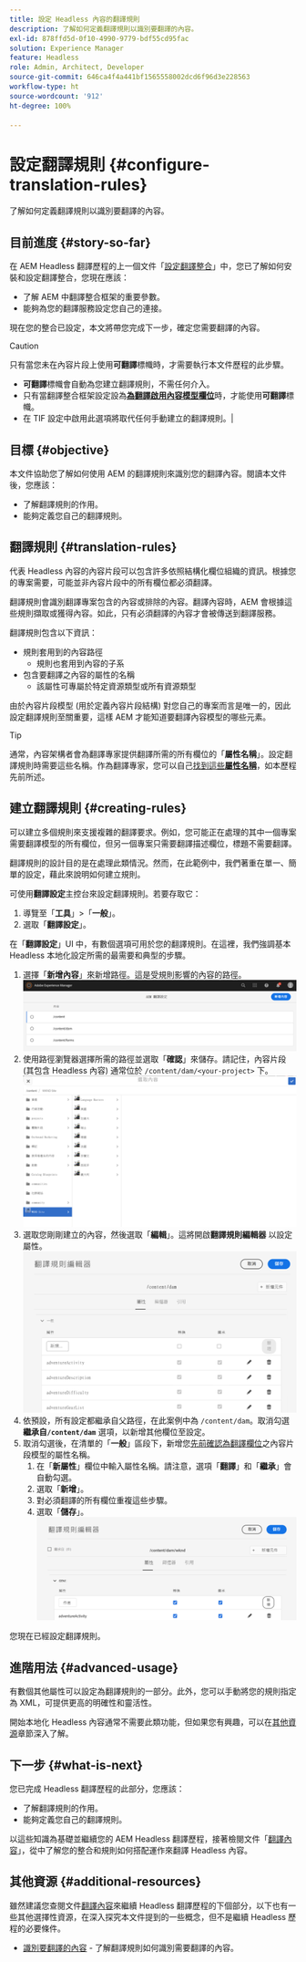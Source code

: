 ```yaml
---
title: 設定 Headless 內容的翻譯規則
description: 了解如何定義翻譯規則以識別要翻譯的內容。
exl-id: 878ffd5d-0f10-4990-9779-bdf55cd95fac
solution: Experience Manager
feature: Headless
role: Admin, Architect, Developer
source-git-commit: 646ca4f4a441bf1565558002dcd6f96d3e228563
workflow-type: ht
source-wordcount: '912'
ht-degree: 100%

---
```


# 設定翻譯規則 {#configure-translation-rules}

了解如何定義翻譯規則以識別要翻譯的內容。

## 目前進度 {#story-so-far}

在 AEM Headless 翻譯歷程的上一個文件「[設定翻譯整合](configure-connector.md)」中，您已了解如何安裝和設定翻譯整合，您現在應該：

* 了解 AEM 中翻譯整合框架的重要參數。
* 能夠為您的翻譯服務設定您自己的連接。

現在您的整合已設定，本文將帶您完成下一步，確定您需要翻譯的內容。

>[!CAUTION]
>
>只有當您未在內容片段上使用&#x200B;**可翻譯**&#x200B;標幟時，才需要執行本文件歷程的此步驟。
>
>* **可翻譯**&#x200B;標幟會自動為您建立翻譯規則，不需任何介入。
>* 只有當翻譯整合框架設定設為&#x200B;**[為翻譯啟用內容模型欄位](/help/sites-cloud/administering/translation/integration-framework.md)**&#x200B;時，才能使用&#x200B;**可翻譯**&#x200B;標幟。
>* 在 TIF 設定中啟用此選項將取代任何手動建立的翻譯規則。|

## 目標 {#objective}

本文件協助您了解如何使用 AEM 的翻譯規則來識別您的翻譯內容。閱讀本文件後，您應該：

* 了解翻譯規則的作用。
* 能夠定義您自己的翻譯規則。

## 翻譯規則 {#translation-rules}

代表 Headless 內容的內容片段可以包含許多依照結構化欄位組織的資訊。根據您的專案需要，可能並非內容片段中的所有欄位都必須翻譯。

翻譯規則會識別翻譯專案包含的內容或排除的內容。翻譯內容時，AEM 會根據這些規則擷取或獲得內容。如此，只有必須翻譯的內容才會被傳送到翻譯服務。

翻譯規則包含以下資訊：

* 規則套用到的內容路徑
   * 規則也套用到內容的子系
* 包含要翻譯之內容的屬性的名稱
   * 該屬性可專屬於特定資源類型或所有資源類型

由於內容片段模型 (用於定義內容片段結構) 對您自己的專案而言是唯一的，因此設定翻譯規則至關重要，這樣 AEM 才能知道要翻譯內容模型的哪些元素。

>[!TIP]
>
>通常，內容架構者會為翻譯專家提供翻譯所需的所有欄位的「**屬性名稱**」。設定翻譯規則時需要這些名稱。作為翻譯專家，您可以自己[找到這些&#x200B;**屬性名稱**](getting-started.md#content-modlels)，如本歷程先前所述。

## 建立翻譯規則 {#creating-rules}

可以建立多個規則來支援複雜的翻譯要求。例如，您可能正在處理的其中一個專案需要翻譯模型的所有欄位，但另一個專案只需要翻譯描述欄位，標題不需要翻譯。

翻譯規則的設計目的是在處理此類情況。然而，在此範例中，我們著重在單一、簡單的設定，藉此來說明如何建立規則。

可使用&#x200B;**翻譯設定**&#x200B;主控台來設定翻譯規則。若要存取它：

1. 導覽至「**工具**」>「**一般**」。
1. 選取「**翻譯設定**」。

在「**翻譯設定**」UI 中，有數個選項可用於您的翻譯規則。在這裡，我們強調基本 Headless 本地化設定所需的最需要和典型的步驟。

1. 選擇「**新增內容**」來新增路徑。這是受規則影響的內容的路徑。
   ![新增內容](assets/add-translation-context.png)
1. 使用路徑瀏覽器選擇所需的路徑並選取「**確認**」來儲存。請記住，內容片段 (其包含 Headless 內容) 通常位於 `/content/dam/<your-project>` 下。
   ![選取路徑](assets/select-context.png)
1. 選取您剛剛建立的內容，然後選取「**編輯**」。這將開啟&#x200B;**翻譯規則編輯器** 以設定屬性。
   ![翻譯規則編輯器](assets/translation-rules-editor.png)
1. 依預設，所有設定都繼承自父路徑，在此案例中為 `/content/dam`。取消勾選&#x200B;**繼承自`/content/dam`** 選項，以新增其他欄位至設定。
1. 取消勾選後，在清單的「**一般**」區段下，新增您[先前確認為翻譯欄位](getting-started.md#content-models)之內容片段模型的屬性名稱。
   1. 在「**新屬性**」欄位中輸入屬性名稱。請注意，選項「**翻譯**」和「**繼承**」會自動勾選。
   1. 選取「**新增**」。
   1. 對必須翻譯的所有欄位重複這些步驟。
   1. 選取「**儲存**」。
      ![新增屬性](assets/add-property.png)

您現在已經設定翻譯規則。

## 進階用法 {#advanced-usage}

有數個其他屬性可以設定為翻譯規則的一部分。此外，您可以手動將您的規則指定為 XML，可提供更高的明確性和靈活性。

開始本地化 Headless 內容通常不需要此類功能，但如果您有興趣，可以在[其他資源](#additional-resources)章節深入了解。

## 下一步 {#what-is-next}

您已完成 Headless 翻譯歷程的此部分，您應該：

* 了解翻譯規則的作用。
* 能夠定義您自己的翻譯規則。

以這些知識為基礎並繼續您的 AEM Headless 翻譯歷程，接著檢閱文件「[翻譯內容](translate-content.md)」，從中了解您的整合和規則如何搭配運作來翻譯 Headless 內容。

## 其他資源 {#additional-resources}

雖然建議您查閱文件[翻譯內容](translate-content.md)來繼續 Headless 翻譯歷程的下個部分，以下也有一些其他選擇性資源，在深入探究本文件提到的一些概念，但不是繼續 Headless 歷程的必要條件。

* [識別要翻譯的內容](/help/sites-cloud/administering/translation/rules.md) - 了解翻譯規則如何識別需要翻譯的內容。
